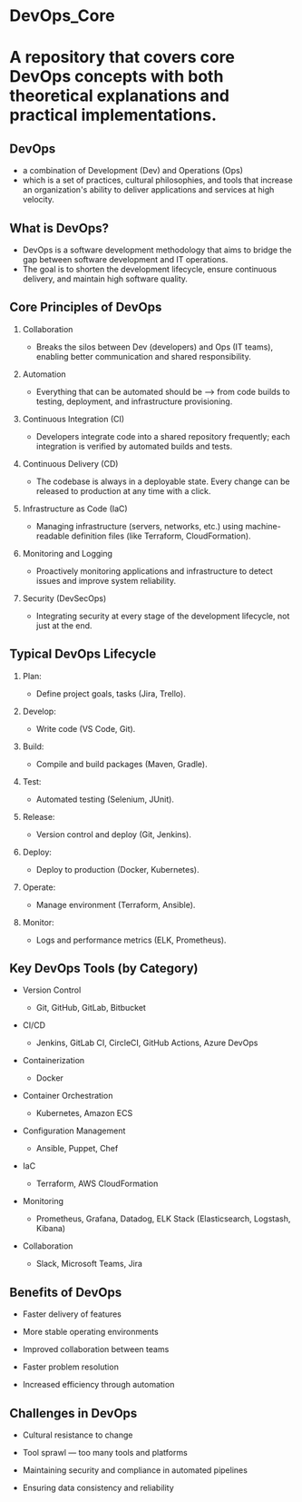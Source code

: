 # DevOps_Core

# A repository that covers core DevOps concepts with both theoretical explanations and practical implementations.


## DevOps
   - a combination of Development (Dev) and Operations (Ops)
   - which is a set of practices, cultural philosophies, and tools that increase an organization's ability to deliver applications and services at high velocity.
	
## What is DevOps?
   - DevOps is a software development methodology that aims to bridge the gap between software development and IT operations. 
   - The goal is to shorten the development lifecycle, ensure continuous delivery, and maintain high software quality.
	
## Core Principles of DevOps

1. Collaboration
	- Breaks the silos between Dev (developers) and Ops (IT teams), enabling better communication and shared responsibility.

2. Automation
	- Everything that can be automated should be —> from code builds to testing, deployment, and infrastructure provisioning.

3. Continuous Integration (CI)
	- Developers integrate code into a shared repository frequently; each integration is verified by automated builds and tests.

4. Continuous Delivery (CD)
	- The codebase is always in a deployable state. Every change can be released to production at any time with a click.

5. Infrastructure as Code (IaC)
	- Managing infrastructure (servers, networks, etc.) using machine-readable definition files (like Terraform, CloudFormation).

6. Monitoring and Logging
	- Proactively monitoring applications and infrastructure to detect issues and improve system reliability.

7. Security (DevSecOps)
	- Integrating security at every stage of the development lifecycle, not just at the end.
		
## Typical DevOps Lifecycle

1. Plan: 
	- Define project goals, tasks (Jira, Trello).

2. Develop: 
	- Write code (VS Code, Git).

3. Build: 
	- Compile and build packages (Maven, Gradle).

4. Test: 
	- Automated testing (Selenium, JUnit).

5. Release: 
	- Version control and deploy (Git, Jenkins).

6. Deploy: 
	- Deploy to production (Docker, Kubernetes).

7. Operate: 
	- Manage environment (Terraform, Ansible).

8. Monitor: 
	- Logs and performance metrics (ELK, Prometheus).
		

## Key DevOps Tools (by Category)

- Version Control	
	- Git, GitHub, GitLab, Bitbucket

- CI/CD	
	- Jenkins, GitLab CI, CircleCI, GitHub Actions, Azure DevOps

- Containerization	
	- Docker

- Container Orchestration	
	- Kubernetes, Amazon ECS

- Configuration Management	
	- Ansible, Puppet, Chef

- IaC	
	- Terraform, AWS CloudFormation

- Monitoring	
	- Prometheus, Grafana, Datadog, ELK Stack (Elasticsearch, Logstash, Kibana)

- Collaboration	
	- Slack, Microsoft Teams, Jira
	
	
## Benefits of DevOps
- Faster delivery of features

- More stable operating environments

- Improved collaboration between teams

- Faster problem resolution

- Increased efficiency through automation
	
	
## Challenges in DevOps
- Cultural resistance to change

- Tool sprawl — too many tools and platforms

- Maintaining security and compliance in automated pipelines

- Ensuring data consistency and reliability
	
	
	
	
	
	
